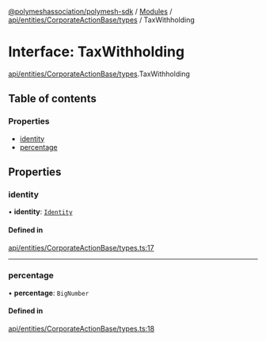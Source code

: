 [@polymeshassociation/polymesh-sdk](../README.md) / [Modules](../modules.md) / [api/entities/CorporateActionBase/types](../modules/api_entities_CorporateActionBase_types.md) / TaxWithholding

# Interface: TaxWithholding

[api/entities/CorporateActionBase/types](../modules/api_entities_CorporateActionBase_types.md).TaxWithholding

## Table of contents

### Properties

- [identity](api_entities_CorporateActionBase_types.TaxWithholding.md#identity)
- [percentage](api_entities_CorporateActionBase_types.TaxWithholding.md#percentage)

## Properties

### identity

• **identity**: [`Identity`](../classes/api_entities_Identity.Identity.md)

#### Defined in

[api/entities/CorporateActionBase/types.ts:17](https://github.com/PolymathNetwork/polymesh-sdk/blob/31dfa0dc/src/api/entities/CorporateActionBase/types.ts#L17)

___

### percentage

• **percentage**: `BigNumber`

#### Defined in

[api/entities/CorporateActionBase/types.ts:18](https://github.com/PolymathNetwork/polymesh-sdk/blob/31dfa0dc/src/api/entities/CorporateActionBase/types.ts#L18)
